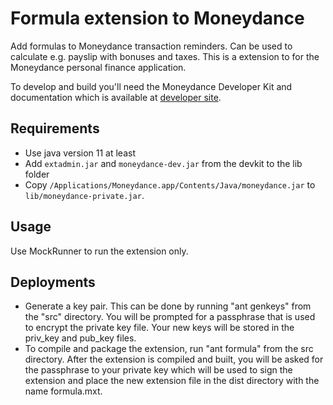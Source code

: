 
# Formula extension to Moneydance

Add formulas to Moneydance transaction reminders. Can be used to calculate e.g. payslip
with bonuses and taxes. This is a extension to for the Moneydance personal finance application.

To develop and build you'll need the Moneydance Developer Kit and 
documentation which is available at [developer site](https://infinitekind.com/developer).

## Requirements

* Use java version 11 at least
* Add `extadmin.jar` and `moneydance-dev.jar` from the devkit to the lib folder
* Copy `/Applications/Moneydance.app/Contents/Java/moneydance.jar` to `lib/moneydance-private.jar`.

## Usage

Use MockRunner to run the extension only.

## Deployments

* Generate a key pair. This can be done by running "ant genkeys" from the "src"
  directory.  You will be prompted for a passphrase that is used to
  encrypt the private key file.  Your new keys will be stored in the
  priv_key and pub_key files.
* To compile and package the extension, run "ant formula"
  from the src directory.  After the extension is compiled and built,
  you will be asked for the passphrase to your private key which will
  be used to sign the extension and place the new extension file in
  the dist directory with the name formula.mxt.
